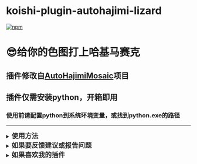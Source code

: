 # koishi-plugin-autohajimi-lizard

[![npm](https://img.shields.io/npm/v/koishi-plugin-hajimi-lizard?style=flat-square)](https://www.npmjs.com/package/koishi-plugin-hajimi-lizard)

# 😎给你的色图打上哈基马赛克

## 插件修改自[AutoHajimiMosaic](https://github.com/frinkleko/AutoHajimiMosaic)项目


## 插件仅需安装python，开箱即用
### 使用前请配置python到系统环境变量，或找到python.exe的路径

---

<details>

<summary><strong><span style="font-size: 1.3em; color: #2a2a2a;">使用方法</span></strong></summary>

### 处理图片
#### 示例：
<pre style="background-color: #f4f4f4; padding: 10px; border-radius: 4px; border: 1px solid #ddd;">猫赛克 [图片] // 给图片打上哈基码</pre>

- 使用此指令处理传入的图片并添加猫赛克效果。
- 图片将通过预设的猫头和猫纹路进行处理。

### 配置选项
<pre style="background-color: #f4f4f4; padding: 10px; border-radius: 4px; border: 1px solid #ddd;">配置 Python 路径：
C:/Users/user/AppData/Local/Programs/Python/Python313/python.exe</pre>
- 你可以在插件配置中设置 pythonPath 来指定 Python 解释器的路径。默认情况下，插件将使用系统环境变量中的 Python 路径。

#### 修改系统环境变量：
- **Linux/macOS**：
  在终端中设置 PYTHON_PATH 环境变量：
  <pre style="background-color: #f4f4f4; padding: 10px; border-radius: 4px; border: 1px solid #ddd;">export PYTHON_PATH=/path/to/python</pre>

- **Windows**：
  在命令行中设置 PYTHON_PATH 环境变量：
  <pre style="background-color: #f4f4f4; padding: 10px; border-radius: 4px; border: 1px solid #ddd;">set PYTHON_PATH=C:\\path\\to\\python.exe</pre>

#### 配置猫纹路的图片：
<pre style="background-color: #f4f4f4; padding: 10px; border-radius: 4px; border: 1px solid #ddd;">配置猫纹路图片：patternPath=/path/to/pattern.png</pre>

#### 配置猫头的图片：
<pre style="background-color: #f4f4f4; padding: 10px; border-radius: 4px; border: 1px solid #ddd;">配置猫头图片：headPath=/path/to/head.png</pre>

</details>

<details>
<summary><strong><span style="font-size: 1.3em; color: #2a2a2a;">如果要反馈建议或报告问题</span></strong></summary>

<strong>可以[点这里](https://github.com/lizard0126/javbus-lizard/issues)创建议题~</strong>
</details>

<details>
<summary><strong><span style="font-size: 1.3em; color: #2a2a2a;">如果喜欢我的插件</span></strong></summary>

<strong>可以[请我喝可乐](https://ifdian.net/a/lizard0126)，没准就有动力更新新功能了~</strong>
</details>